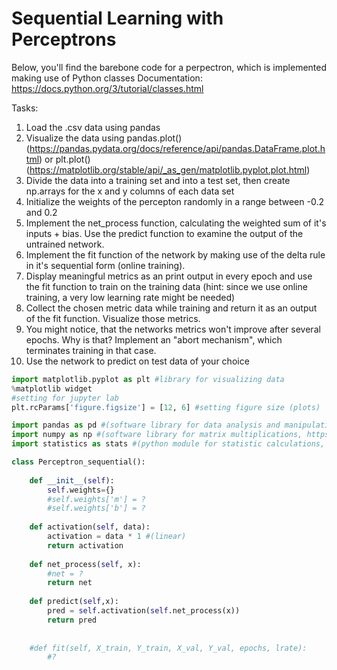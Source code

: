 # Sequential Learning with Perceptrons
Below, you'll find the barebone code for a perpectron, which is implemented making use of Python classes
Documentation: https://docs.python.org/3/tutorial/classes.html

Tasks:
1. Load the .csv data using pandas
2. Visualize the data using pandas.plot() (https://pandas.pydata.org/docs/reference/api/pandas.DataFrame.plot.html) or plt.plot() (https://matplotlib.org/stable/api/_as_gen/matplotlib.pyplot.plot.html)
3. Divide the data into a training set and into a test set, then create np.arrays for the x and y columns of each data set
4. Initialize the weights of the percepton randomly in a range between -0.2 and 0.2
5. Implement the net_process function, calculating the weighted sum of it's inputs + bias. Use the predict function to examine the output of the untrained network. 
6. Implement the fit function of the network by making use of the delta rule in it's sequential form (online training).
7. Display meaningful metrics as an print output in every epoch and use the fit function to train on the training data (hint: since we use online training, a very low learning rate might be needed)
8. Collect the chosen metric data while training and return it as an output of the fit function. Visualize those metrics.
9. You might notice, that the networks metrics won't improve after several epochs. Why is that? Implement an "abort mechanism", which terminates training in that case.
10. Use the network to predict on test data of your choice


```python
import matplotlib.pyplot as plt #library for visualizing data
%matplotlib widget 
#setting for jupyter lab
plt.rcParams['figure.figsize'] = [12, 6] #setting figure size (plots)

import pandas as pd #(software library for data analysis and manipulation, https://pandas.pydata.org/docs/)
import numpy as np #(software library for matrix multiplications, https://numpy.org/doc/)
import statistics as stats #(python module for statistic calculations, https://docs.python.org/3/library/statistics.html)
```


```python
class Perceptron_sequential():
    
    def __init__(self):
        self.weights={}
        #self.weights['m'] = ?
        #self.weights['b'] = ?
        
    def activation(self, data):
        activation = data * 1 #(linear)
        return activation
    
    def net_process(self, x):
        #net = ?
        return net
    
    def predict(self,x):
        pred = self.activation(self.net_process(x))
        return pred
        
    
    #def fit(self, X_train, Y_train, X_val, Y_val, epochs, lrate):
        #?
            
                
                
```
